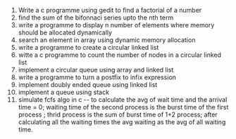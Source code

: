 1. Write a c programme using gedit to find a factorial of a number
2. find the sum of the bifonnaci series upto the nth term
3. write a programme to display n number of elements where memory should be allocated dynamically
4. search an element in array using dynamic memory allocation
5. write a programme to create a circular linked list
6. witte a c programme to count the number of nodes in a circular linked list
7. implement a circular queue using array and linked list
8. write a programme to turn a postfix to infix expression
9. implement doubly ended queue using linked list
10. implement a queue using stack
11. simulate fcfs algo in c -- to calculate the avg of wait time and the arrival time = 0;
waiting time of the second process is the burst time of the first process ;
thrid process is the sum of burst time of 1+2 process;
after calculating all the waiting times the avg waiting as the avg of all waiting time.